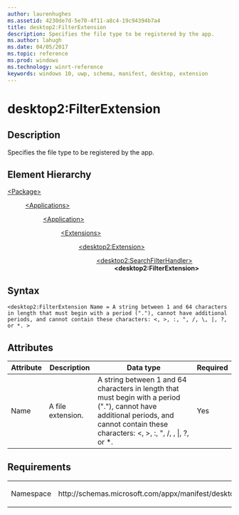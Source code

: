 ```yaml
---
author: laurenhughes
ms.assetid: 4230de7d-5e70-4f11-a8c4-19c94394b7a4
title: desktop2:FilterExtension
description: Specifies the file type to be registered by the app.
ms.author: lahugh
ms.date: 04/05/2017
ms.topic: reference
ms.prod: windows
ms.technology: winrt-reference
keywords: windows 10, uwp, schema, manifest, desktop, extension 
---
```


# desktop2:FilterExtension

## Description
Specifies the file type to be registered by the app.

## Element Hierarchy
<dl>
<dt><a href="element-package.md">&lt;Package&gt;</a></dt>
<dd>
<dl>
<dt><a href="element-applications.md">&lt;Applications&gt;</a></dt>
<dd>
<dl>
<dt><a href="element-application.md">&lt;Application&gt;</a></dt>
<dd>
<dl>
<dt><a href="element-1-extensions.md">&lt;Extensions&gt;</a></dt>
<dd>
<dl>
<dt><a href="element-desktop2-extension.md">&lt;desktop2:Extension&gt;</a></dt>
<dd>
<dl>
<dt><a href="element-desktop2-searchfilterhandler.md">&lt;desktop2:SearchFilterHandler&gt;</a></dt>
<dd><b>&lt;desktop2:FilterExtension&gt;</b></dd>
</dl>
</dd>
</dl>
</dd>
</dl>
</dd>
</dl>
</dd>
</dl>
</dd>
</dl>


## Syntax
```syntax
<desktop2:FilterExtension Name = A string between 1 and 64 characters in length that must begin with a period ("."), cannot have additional periods, and cannot contain these characters: <, >, :, ", /, \, |, ?, or *. >
```

## Attributes
| Attribute | Description | Data type | Required |
|-----------|-------------|-----------|----------|
| Name | A file extension. | A string between 1 and 64 characters in length that must begin with a period ("."), cannot have additional periods, and cannot contain these characters: <, >, :, ", /, \, &#124;, ?, or *. | Yes |


## Requirements

<table>
<colgroup>
<col width="50%" />
<col width="50%" />
</colgroup>
<tbody>
<tr class="odd">
<td><p>Namespace</p></td>
<td><p>http://schemas.microsoft.com/appx/manifest/desktop/windows10/2</p></td>
</tr>
</tbody>
</table>